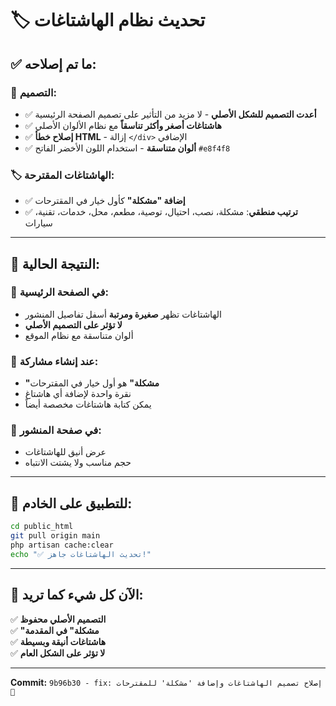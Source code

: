 # 🏷️ تحديث نظام الهاشتاغات

## ✅ **ما تم إصلاحه:**

### **🔧 التصميم:**
- ✅ **أعدت التصميم للشكل الأصلي** - لا مزيد من التأثير على تصميم الصفحة الرئيسية
- ✅ **هاشتاغات أصغر وأكثر تناسقاً** مع نظام الألوان الأصلي
- ✅ **إصلاح خطأ HTML** - إزالة `</div>` الإضافي
- ✅ **ألوان متناسقة** - استخدام اللون الأخضر الفاتح `#e8f4f8`

### **🏷️ الهاشتاغات المقترحة:**
- ✅ **إضافة "مشكلة"** كأول خيار في المقترحات
- ✅ **ترتيب منطقي**: مشكلة، نصب، احتيال، توصية، مطعم، محل، خدمات، تقنية، سيارات

---

## 🎯 **النتيجة الحالية:**

### **📱 في الصفحة الرئيسية:**
- الهاشتاغات تظهر **صغيرة ومرتبة** أسفل تفاصيل المنشور
- **لا تؤثر على التصميم الأصلي**
- ألوان متناسقة مع نظام الموقع

### **📝 عند إنشاء مشاركة:**
- **"مشكلة"** هو أول خيار في المقترحات
- نقرة واحدة لإضافة أي هاشتاغ
- يمكن كتابة هاشتاغات مخصصة أيضاً

### **📖 في صفحة المنشور:**
- عرض أنيق للهاشتاغات
- حجم مناسب ولا يشتت الانتباه

---

## 🚀 **للتطبيق على الخادم:**

```bash
cd public_html
git pull origin main
php artisan cache:clear
echo "✅ تحديث الهاشتاغات جاهز!"
```

---

## 🎊 **الآن كل شيء كما تريد:**

✅ **التصميم الأصلي محفوظ**  
✅ **"مشكلة" في المقدمة**  
✅ **هاشتاغات أنيقة وبسيطة**  
✅ **لا تؤثر على الشكل العام**  

---

**Commit:** `9b96b30 - fix: إصلاح تصميم الهاشتاغات وإضافة 'مشكلة' للمقترحات 🔧`
